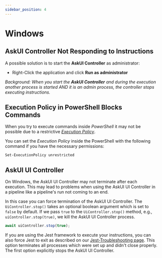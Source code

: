 ```yaml
---
sidebar_position: 4
---
```


# Windows

## AskUI Controller Not Responding to Instructions
A possible solution is to start the **AskUI Controller** as administrator:

* Right-Click the application and click **Run as administrator**

_Background: When you start the **AskUI Controller** and during the execution another process is started AND it is an admin process, the controller stops executing instructions._

## Execution Policy in PowerShell Blocks Commands
When you try to execute commands inside _PowerShell_ it may not be possible due to a restrictive [_Execution Policy_](https://learn.microsoft.com/en-us/powershell/module/microsoft.powershell.security/set-executionpolicy?view=powershell-7.4).

You can set the _Execution Policy_ inside the PowerShell with the following command if you have the necessary permissions:

```shell
Set-ExecutionPolicy unrestricted
```

## AskUI UI Controller 

On Windows, the AskUI UI Controller may not terminate after each execution. This may lead to problems when using the AskUI UI Controller in a pipeline like a pipeline's run not coming to an end.

In this case you can force termination of the AskUI UI Controller. The `UiController.stop()` takes an optional boolean argument which is set to `false` by default. If we pass `true` to the `UiController.stop()` method, e.g., `uiController.stop(true)`, we kill the AskUI UI Controller process. 

```typescript
await uiController.stop(true);
```

If you are using the Jest framework to execute your instructions, you can also force Jest to exit as described on our [Jest-Troubleshooting page](jest.md). This option terminates all processes which were set up and didn't close properly. The first option explicitly stops the AskUI UI Controller. 
